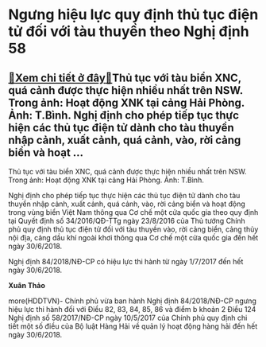 Ngưng hiệu lực quy định thủ tục điện tử đối với tàu thuyền theo Nghị định 58
============================================================================

[:gift:Xem chi tiết ở đây:gift:](https://hddtvn.com/ngung-hieu-luc-quy-dinh-thu-tuc-dien-tu-doi-voi-tau-thuyen-theo-nghi-dinh-58/)Thủ tục với tàu biển XNC, quá cảnh được thực hiện nhiều nhất trên NSW. Trong ảnh: Hoạt động XNK tại cảng Hải Phòng. Ảnh: T.Bình. Nghị định cho phép tiếp tục thực hiện các thủ tục điện tử dành cho tàu thuyền nhập cảnh, xuất cảnh, quá cảnh, vào, rời cảng biển và hoạt …
---------------------------------------------------------------------------------------------------------------------------------------------------------------------------------------------------------------------------------------------------------------------------







 






 Thủ tục với tàu biển XNC, quá cảnh được thực hiện nhiều nhất trên NSW. Trong ảnh: Hoạt động XNK tại cảng Hải Phòng. Ảnh: T.Bình. 


Nghị định cho phép tiếp tục thực hiện các thủ tục điện tử dành cho tàu thuyền nhập cảnh, xuất cảnh, quá cảnh, vào, rời cảng biển và hoạt động trong vùng biển Việt Nam thông qua Cơ chế một cửa quốc gia theo quy định tại Quyết định số 34/2016/QĐ-TTg ngày 23/8/2016 của Thủ tướng Chính phủ quy định thủ tục điện tử đối với tàu thuyền vào, rời cảng biển, cảng thủy nội địa, cảng dầu khí ngoài khơi thông qua Cơ chế một cửa quốc gia đến hết ngày 30/6/2018.


 Nghị định 84/2018/NĐ-CP có hiệu lực thi hành từ ngày 1/7/2017 đến hết ngày 30/6/2018.






**Xuân Thảo**



more(HDDTVN)- Chính phủ vừa ban hành Nghị định 84/2018/NĐ-CP ngưng hiệu lực thi hành đối với Điều 82, 83, 84, 85, 86 và điểm b khoản 2 Điều 124 Nghị định số 58/2017/NĐ-CP ngày 10/5/2017 của Chính phủ quy định chi tiết một số điều của Bộ luật Hàng Hải về quản lý hoạt động hàng hải đến hết ngày 30/6/2018.

